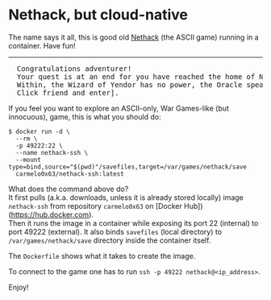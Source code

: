 # Nethack, but cloud-native
The name says it all, this is good old [Nethack](https://www.nethack.org/) (the ASCII game) running in a container. Have fun!

----

<pre>
  Congratulations adventurer!
  Your quest is at an end for you have reached the home of NetHack.
  Within, the Wizard of Yendor has no power, the Oracle speaks with utmost clarity, and the grid bugs do not bite.
  Click friend and enter].
</pre>

If you feel you want to explore an ASCII-only, War Games-like (but innocuous), game, this is what you should do:
```
$ docker run -d \
  --rm \
  -p 49222:22 \
  --name nethack-ssh \
  --mount type=bind,source="$(pwd)"/savefiles,target=/var/games/nethack/save 
  carmelo0x63/nethack-ssh:latest
```

What does the command above do?<br/>
It first pulls (a.k.a. downloads, unless it is already stored locally) image `nethack-ssh` from repository `carmelo0x63` on [Docker Hub])(https://hub.docker.com).<br/>
Then it runs the image in a container while exposing its port 22 (internal) to port 49222 (external). It also binds `savefiles` (local directory) to `/var/games/nethack/save` directory inside the container itself.<br/>

The `Dockerfile` shows what it takes to create the image.<br/>

To connect to the game one has to run `ssh -p 49222 nethack@<ip_address>`.<br/>

Enjoy!
